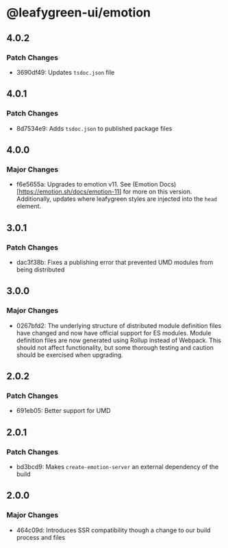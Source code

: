 # @leafygreen-ui/emotion

## 4.0.2

### Patch Changes

- 3690df49: Updates `tsdoc.json` file

## 4.0.1

### Patch Changes

- 8d7534e9: Adds `tsdoc.json` to published package files

## 4.0.0

### Major Changes

- f6e5655a: Upgrades to emotion v11. See (Emotion Docs)[https://emotion.sh/docs/emotion-11] for more on this version. Additionally, updates where leafygreen styles are injected into the `head` element.

## 3.0.1

### Patch Changes

- dac3f38b: Fixes a publishing error that prevented UMD modules from being distributed

## 3.0.0

### Major Changes

- 0267bfd2: The underlying structure of distributed module definition files have changed and now have official support for ES modules. Module definition files are now generated using Rollup instead of Webpack. This should not affect functionality, but some thorough testing and caution should be exercised when upgrading.

## 2.0.2

### Patch Changes

- 691eb05: Better support for UMD

## 2.0.1

### Patch Changes

- bd3bcd9: Makes `create-emotion-server` an external dependency of the build

## 2.0.0

### Major Changes

- 464c09d: Introduces SSR compatibility though a change to our build process and files
